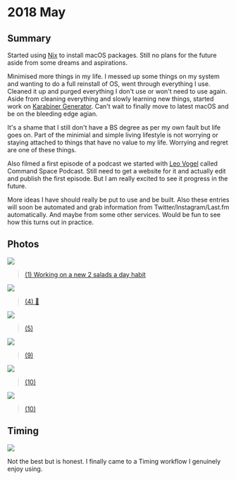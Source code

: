 # 2018 May
## Summary
Started using [Nix](../../package-managers/nix.md) to install macOS packages. Still no plans for the future aside from some dreams and aspirations.

Minimised more things in my life. I messed up some things on my system and wanting to do a full reinstall of OS, went through everything I use. Cleaned it up and purged everything I don't use or won't need to use again. Aside from cleaning everything and slowly learning new things, started work on [Karabiner Generator](https://github.com/nikitavoloboev/karabiner-generator). Can't wait to finally move to latest macOS and be on the bleeding edge agian.

It's a shame that I still don't have a BS degree as per my own fault but life goes on. Part of the minimial and simple living lifestyle is not worrying or staying attached to things that have no value to my life. Worrying and regret are one of these things.

Also filmed a first episode of a podcast we started with [Leo Vogel](http://leovogel.com/) called Command Space Podcast. Still need to get a website for it and actually edit and publish the first episode. But I am really excited to see it progress in the future.

More ideas I have should really be put to use and be built. Also these entries will soon be automated and grab information from Twitter/Instagram/Last.fm automatically. And maybe from some other services. Would be fun to see how this turns out in practice.

## Photos
![](https://instagram.fmad3-6.fna.fbcdn.net/vp/38f7aafbce1170f93bd88dc177d062b1/5B7E47BB/t51.2885-15/e35/30830112_1398091403669980_1590483104751943680_n.jpg)
> [(1) Working on a new 2 salads a day habit](https://www.instagram.com/p/BiO51QYADbR/)

![](https://instagram.fmad3-6.fna.fbcdn.net/vp/306927f8aa02c09ef5b62362e2d1f51e/5B8C240E/t51.2885-15/e35/31122518_164462574227919_204141706839326720_n.jpg)
> [(4) 🐺](https://www.instagram.com/p/BiXR2AdASU_/)

![](https://instagram.fmad3-6.fna.fbcdn.net/vp/5518ea8025d53bae48b0d0d95f454e3a/5B761728/t51.2885-15/e35/31425431_190732681559470_4470889770624483328_n.jpg)
> [(5)](https://www.instagram.com/p/BiaMehWg3cg/)

![](https://instagram.fmad3-6.fna.fbcdn.net/vp/75d8eacc0b6267c8617b3ac16ef7c66b/5B81A953/t51.2885-15/e35/31571301_174925609877240_8473731421423271936_n.jpg)
> [(9)](https://www.instagram.com/p/Bikb61RAEsX/)

![](https://instagram.fmad3-6.fna.fbcdn.net/vp/47a8872e4e07af7cfe98369d5d269122/5B90BAC7/t51.2885-15/e35/31170579_199481627519074_197654725674401792_n.jpg)
> [(10)](https://www.instagram.com/p/Bilu5PQAMTW/)

![](https://instagram.fmad3-6.fna.fbcdn.net/vp/8de514c5bda907b755b5384d6e46babf/5B8C8231/t51.2885-15/e35/31711461_810341209159043_4052078902477062144_n.jpg)
> [(10)](https://www.instagram.com/p/Bil3jR9gfvo/)

## Timing
![](https://i.imgur.com/lgQuK47.png)

Not the best but is honest. I finally came to a Timing workflow I genuinely enjoy using.